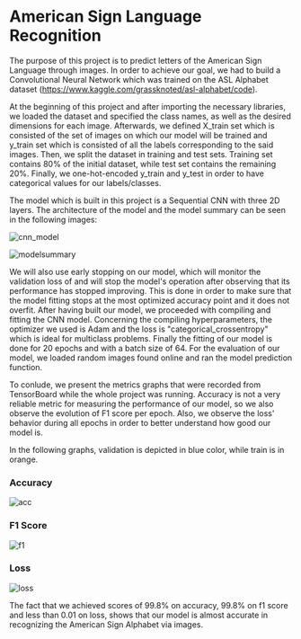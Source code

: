 <h1>American Sign Language Recognition</h1>

The purpose of this project is to predict letters of the American Sign Language through images.
In order to achieve our goal, we had to build a Convolutional Neural Network which was trained on the ASL Alphabet dataset (https://www.kaggle.com/grassknoted/asl-alphabet/code).

At the beginning of this project and after importing the necessary libraries, we loaded the dataset and specified the class names, as well as the desired dimensions for each image. Afterwards, we defined X_train set which is consisted of the set of images on which our model will be trained and y_train set which is consisted of all the labels corresponding to the said images. Then, we split the dataset in training and test sets. Training set contains 80% of the initial dataset, while test set contains the remaining 20%. Finally, we one-hot-encoded y_train and y_test in order to have categorical values for our labels/classes.

The model which is built in this project is a Sequential CNN with three 2D layers. The architecture of the model and the model summary can be seen in the following images:

![cnn_model](https://user-images.githubusercontent.com/75978785/124388632-6502b180-dcec-11eb-85b1-681f5840c569.png)

![modelsummary](https://user-images.githubusercontent.com/75978785/124388664-84014380-dcec-11eb-94a6-09b42820df29.PNG)



We will also use early stopping on our model, which will monitor the validation loss of and will stop the model's operation after observing that its performance has stopped improving. This is done in order to make sure that the model fitting stops at the most optimized accuracy point and it does not overfit. 
After having built our model, we proceeded with compiling and fitting the CNN model. Concerning the compiling hyperparameters, the optimizer we used is Adam and the loss is "categorical_crossentropy" which is ideal for multiclass problems. Finally the fitting of our model is done for 20 epochs and with a batch size of 64. For the evaluation of our model, we loaded random images found online and ran the model prediction function.

To conlude, we present the metrics graphs that were recorded from TensorBoard while the whole project was running.
Accuracy is not a very reliable metric for measuring the performance of our model, so we also observe the evolution of F1 score per epoch. Also, we observe the loss' behavior during all epochs in order to better understand how good our model is.

In the following graphs, validation is depicted in blue color, while train is in orange.

<h3> Accuracy </h3>

![acc](https://user-images.githubusercontent.com/75978785/124388837-49e47180-dced-11eb-8705-ec54229dc2fe.PNG)

<h3> F1 Score </h3>

![f1](https://user-images.githubusercontent.com/75978785/124389136-819fe900-dcee-11eb-9522-517e995ba57e.PNG)

<h3> Loss </h3>

![loss](https://user-images.githubusercontent.com/75978785/124389137-85cc0680-dcee-11eb-90dd-24f7da8dce8c.PNG)


The fact that we achieved scores of 99.8% on accuracy, 99.8% on f1 score and less than 0.01 on loss, shows that our model is almost accurate in recognizing the American Sign Alphabet via images. 
